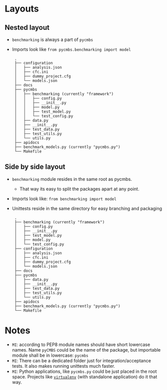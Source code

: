 # Layouts
## Nested layout
 * `benchmarking` is always a part of `pycmbs`
 * Imports look like `from pycmbs.benchmarking import model`

        .
        ├── configuration
        │   ├── analysis.json
        │   ├── cfc.ini
        │   ├── dummy_project.cfg
        │   └── models.json
        ├── docs
        ├── pycmbs
        │   ├── benchmarking (currently "framework")
        │   │   ├── config.py
        │   │   ├── __init__.py
        │   │   ├── model.py
        │   │   ├── test_model.py
        │   │   └── test_config.py
        │   ├── data.py
        │   ├── __init__.py
        │   ├── test_data.py
        │   ├── test_utils.py
        │   └── utils.py
        ├── apidocs
        ├── benchmark_models.py (currently "pycmbs.py")
        └── Makefile

## Side by side layout
 * `benchmarking` module resides in the same root as pycmbs.
    * That way its easy to split the packages apart at any point.
 * Imports look like: `from benchmarking import model`
 * Unittests reside in the same directory for easy branching and packaging

        .
        ├── benchmarking (currently "framework")
        │   ├── config.py
        │   ├── __init__.py
        │   ├── test_model.py
        │   ├── model.py
        │   └── test_config.py
        ├── configuration
        │   ├── analysis.json
        │   ├── cfc.ini
        │   ├── dummy_project.cfg
        │   └── models.json
        ├── docs
        ├── pycmbs
        │   ├── data.py
        │   ├── __init__.py
        │   ├── test_data.py
        │   ├── test_utils.py
        │   └── utils.py
        ├── apidocs
        ├── benchmark_models.py (currently "pycmbs.py")
        └── Makefile

# Notes
 * `MI`: according to PEP8 module names should have short lowercase names. Name `pyCMBS` could be the name of the package, but importable module shall be in lowercase: `pycmbs`
 * `MI`: There can be a dedicated folder just for integration/acceptance tests. It also makes running unittests much faster.
 * `MI`: Python applications, like `pycmbs.py` could be just placed in the root space. Projects like [`virtualenv`](https://github.com/pypa/virtualenv/blob/develop/virtualenv.py) (with standalone application) do it that way.
